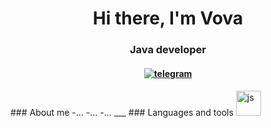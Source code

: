 <div id="header" align="center">
<h1>Hi there, I'm Vova</h1>
<h3>Java developer</h3>
<h4><a href="linkedin-url">
<img src="https://img.shields.io/badge/Telegram-2CA5E0?style=flat-squeare&logo=telegram&logoColor=white" alt="telegram"/>
</a><h4>
</div>
### About me
-...
-...
-...
___
### Languages and tools
<img src=" https://cdn.jsdelivr.net/gh/devicons/devicon/icons/javascript/javascript-original.svg "
title="js" width="40" height="40"/>&nbsp;
